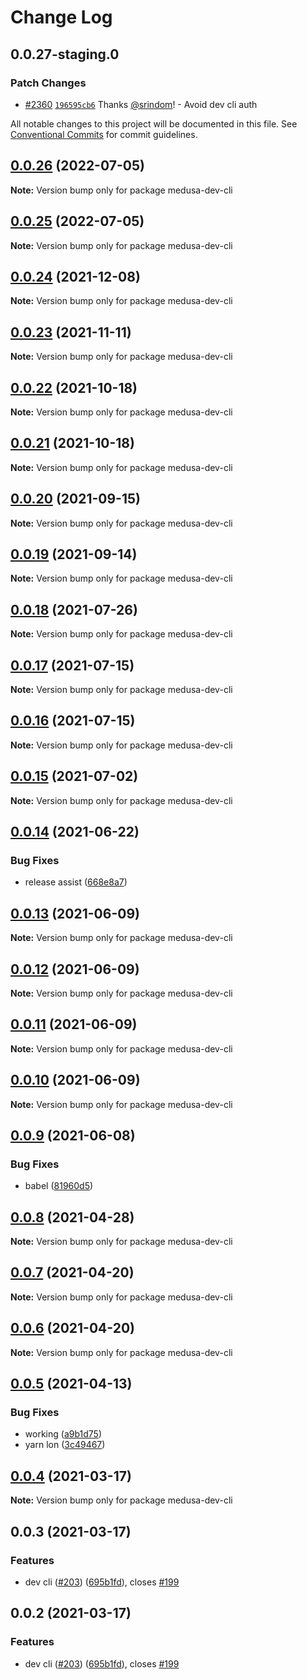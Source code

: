 # Change Log

## 0.0.27-staging.0

### Patch Changes

- [#2360](https://github.com/medusajs/medusa/pull/2360) [`196595cb6`](https://github.com/medusajs/medusa/commit/196595cb651d058b7da8711604ba57e5c0ee8a55) Thanks [@srindom](https://github.com/srindom)! - Avoid dev cli auth

All notable changes to this project will be documented in this file.
See [Conventional Commits](https://conventionalcommits.org) for commit guidelines.

## [0.0.26](https://github.com/medusajs/medusa/compare/medusa-dev-cli@0.0.24...medusa-dev-cli@0.0.26) (2022-07-05)

**Note:** Version bump only for package medusa-dev-cli

## [0.0.25](https://github.com/medusajs/medusa/compare/medusa-dev-cli@0.0.24...medusa-dev-cli@0.0.25) (2022-07-05)

**Note:** Version bump only for package medusa-dev-cli

## [0.0.24](https://github.com/medusajs/medusa/compare/medusa-dev-cli@0.0.23...medusa-dev-cli@0.0.24) (2021-12-08)

**Note:** Version bump only for package medusa-dev-cli

## [0.0.23](https://github.com/medusajs/medusa/compare/medusa-dev-cli@0.0.22...medusa-dev-cli@0.0.23) (2021-11-11)

**Note:** Version bump only for package medusa-dev-cli

## [0.0.22](https://github.com/medusajs/medusa/compare/medusa-dev-cli@0.0.20...medusa-dev-cli@0.0.22) (2021-10-18)

**Note:** Version bump only for package medusa-dev-cli

## [0.0.21](https://github.com/medusajs/medusa/compare/medusa-dev-cli@0.0.20...medusa-dev-cli@0.0.21) (2021-10-18)

**Note:** Version bump only for package medusa-dev-cli

## [0.0.20](https://github.com/medusajs/medusa/compare/medusa-dev-cli@0.0.19...medusa-dev-cli@0.0.20) (2021-09-15)

**Note:** Version bump only for package medusa-dev-cli

## [0.0.19](https://github.com/medusajs/medusa/compare/medusa-dev-cli@0.0.18...medusa-dev-cli@0.0.19) (2021-09-14)

**Note:** Version bump only for package medusa-dev-cli

## [0.0.18](https://github.com/medusajs/medusa/compare/medusa-dev-cli@0.0.17...medusa-dev-cli@0.0.18) (2021-07-26)

**Note:** Version bump only for package medusa-dev-cli

## [0.0.17](https://github.com/medusajs/medusa/compare/medusa-dev-cli@0.0.15...medusa-dev-cli@0.0.17) (2021-07-15)

**Note:** Version bump only for package medusa-dev-cli

## [0.0.16](https://github.com/medusajs/medusa/compare/medusa-dev-cli@0.0.15...medusa-dev-cli@0.0.16) (2021-07-15)

**Note:** Version bump only for package medusa-dev-cli

## [0.0.15](https://github.com/medusajs/medusa/compare/medusa-dev-cli@0.0.14...medusa-dev-cli@0.0.15) (2021-07-02)

**Note:** Version bump only for package medusa-dev-cli

## [0.0.14](https://github.com/medusajs/medusa/compare/medusa-dev-cli@0.0.13...medusa-dev-cli@0.0.14) (2021-06-22)

### Bug Fixes

- release assist ([668e8a7](https://github.com/medusajs/medusa/commit/668e8a740200847fc2a41c91d2979097f1392532))

## [0.0.13](https://github.com/medusajs/medusa/compare/medusa-dev-cli@0.0.12...medusa-dev-cli@0.0.13) (2021-06-09)

**Note:** Version bump only for package medusa-dev-cli

## [0.0.12](https://github.com/medusajs/medusa/compare/medusa-dev-cli@0.0.11...medusa-dev-cli@0.0.12) (2021-06-09)

**Note:** Version bump only for package medusa-dev-cli

## [0.0.11](https://github.com/medusajs/medusa/compare/medusa-dev-cli@0.0.10...medusa-dev-cli@0.0.11) (2021-06-09)

**Note:** Version bump only for package medusa-dev-cli

## [0.0.10](https://github.com/medusajs/medusa/compare/medusa-dev-cli@0.0.9...medusa-dev-cli@0.0.10) (2021-06-09)

**Note:** Version bump only for package medusa-dev-cli

## [0.0.9](https://github.com/medusajs/medusa/compare/medusa-dev-cli@0.0.8...medusa-dev-cli@0.0.9) (2021-06-08)

### Bug Fixes

- babel ([81960d5](https://github.com/medusajs/medusa/commit/81960d51812f093e04271f50ffe5de9bce17c06b))

## [0.0.8](https://github.com/medusajs/medusa/compare/medusa-dev-cli@0.0.5...medusa-dev-cli@0.0.8) (2021-04-28)

**Note:** Version bump only for package medusa-dev-cli

## [0.0.7](https://github.com/medusajs/medusa/compare/medusa-dev-cli@0.0.6...medusa-dev-cli@0.0.7) (2021-04-20)

**Note:** Version bump only for package medusa-dev-cli

## [0.0.6](https://github.com/medusajs/medusa/compare/medusa-dev-cli@0.0.5...medusa-dev-cli@0.0.6) (2021-04-20)

**Note:** Version bump only for package medusa-dev-cli

## [0.0.5](https://github.com/medusajs/medusa/compare/medusa-dev-cli@0.0.4...medusa-dev-cli@0.0.5) (2021-04-13)

### Bug Fixes

- working ([a9b1d75](https://github.com/medusajs/medusa/commit/a9b1d75074d2786df6dfca9064b3d9657a664d6d))
- yarn lon ([3c49467](https://github.com/medusajs/medusa/commit/3c4946762c25220c18913f46537f777a55a209ec))

## [0.0.4](https://github.com/medusajs/medusa/compare/medusa-dev-cli@0.0.3...medusa-dev-cli@0.0.4) (2021-03-17)

**Note:** Version bump only for package medusa-dev-cli

## 0.0.3 (2021-03-17)

### Features

- dev cli ([#203](https://github.com/medusajs/medusa/issues/203)) ([695b1fd](https://github.com/medusajs/medusa/commit/695b1fd0a54a247502cb48ffb73d060356293b76)), closes [#199](https://github.com/medusajs/medusa/issues/199)

## 0.0.2 (2021-03-17)

### Features

- dev cli ([#203](https://github.com/medusajs/medusa/issues/203)) ([695b1fd](https://github.com/medusajs/medusa/commit/695b1fd0a54a247502cb48ffb73d060356293b76)), closes [#199](https://github.com/medusajs/medusa/issues/199)
